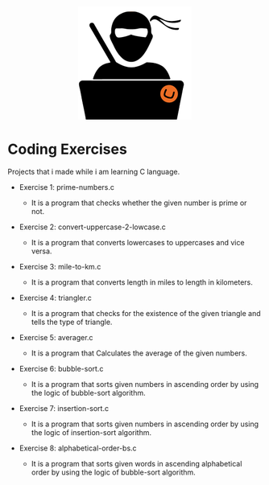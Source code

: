 <p align="center">
  <img src="codingnerd.png" />
</p>




# Coding Exercises

Projects that i made while i am learning C language.

- Exercise 1: prime-numbers.c
  - It is a program that checks whether the given number is prime or not.

- Exercise 2: convert-uppercase-2-lowcase.c
  - It is a program that converts lowercases to uppercases and vice versa.

- Exercise 3: mile-to-km.c
  - It is a program that converts length in miles to length in kilometers.

- Exercise 4: triangler.c
  - It is a program that checks for the existence of the given triangle and tells the type of triangle.
  
- Exercise 5: averager.c
  - It is a program that Calculates the average of the given numbers.

- Exercise 6: bubble-sort.c
  - It is a program  that sorts given numbers in ascending order by using the logic of bubble-sort algorithm.

- Exercise 7: insertion-sort.c
  - It is a program  that sorts given numbers in ascending order by using the logic of insertion-sort algorithm.
- Exercise 8: alphabetical-order-bs.c
  - It is a program that sorts given words in ascending alphabetical order by using the logic of bubble-sort algorithm.  
 

